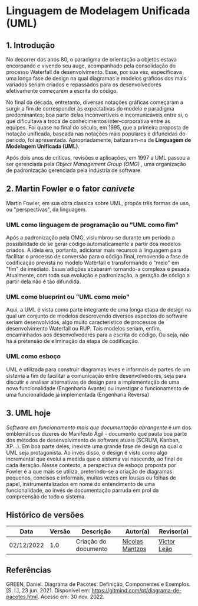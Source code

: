 # Linguagem de Modelagem Unificada (UML)


## 1. Introdução
No decorrer dos anos 80, o paradigma de orientação a objetos estava encorpando e vivendo seu auge, acompanhado pela consolidação do processo Waterfall de desenvolvimento. Esse, por sua vez, especificava uma longa fase de design na qual diagramas e modelos gráficos dos mais variados seriam criados e repassados para os desenvolvedores efetivamente começarem a escrita do código.

No final da década, entretanto, diversas notações gráficas começaram a surgir a fim de corresponder às expectativas do modelo e paradigma predominantes; boa parte delas inconvertíveis e incomunicáveis entre si, o que dificultava a troca de conhecimentos inter-corporativa entre as equipes. Foi quase no final do século, em 1995, que a primeira proposta de notação unificada, baseada nas notações mais populares e difundidas do período, foi apresentada. Apropriadamente, batizaram-na de <b>Linguagem de Modelagem Unificada (UML)</b>.

Após dois anos de críticas, revisões e aplicações, em 1997 a UML passou a ser gerenciada pela <i>Object Management Group (OMG) </i>, uma organização de padronização gerenciada pela indústria de software.

## 2. Martin Fowler e o fator <i>canivete</i>

Martin  Fowler, em sua obra classíca sobre UML, propôs três formas de uso, ou "perspectivas", da linguagem.

### UML como linguagem de programação ou "UML como fim"

Após a padronização pela OMG, vislumbrou-se durante um período a possibilidade de se gerar código automaticamente a partir dos modelos criados. A ideia era, portanto, adicionar
mais recursos à linguagem para facilitar o processo de conversão para o código final, removendo a fase de codificação prevista no modelo Waterfall e transformando o "meio" em "fim" de imediato. Essas adições acabaram tornando-a complexa e pesada. Atualmente, com toda sua evolução e padronização, a geração de código a partir dela não é tão difundida.


### UML como blueprint ou "UML como meio"

Aqui, a UML é vista como parte integrante de uma longa etapa de design na qual um conjunto de modelos descrevendo diversos aspectos do software seriam desenvolvidos, algo muito característico de processos de desenvolvimento Waterfall ou RUP. Tais modelos seriam, enfim, encaminhados aos desenvolvedores para a escrita do código. Ou seja, não há a pretensão de eliminação da etapa de codificação.

### UML como esboço

UML é utilizada para construir diagramas leves e informais de partes de um sistema a fim de facilitar a comunicação entre desenvolvedores, seja para discutir e analisar alternativas de design para a implementação de uma nova funcionalidade
(Engenharia Avante) ou investigar o funcionamento de uma funcionalidade já implementada (Engenharia Reversa)

## 3. UML hoje
<i>Software em funcionamento mais que documentação abrangente</i> é um dos emblemáticos dizeres do Manifesto Ágil - documento que
pauta boa parte dos métodos de desenvolvimento de software atuais (SCRUM, Kanban, XP...). Em boa parte deles, inexiste uma grande fase de design na qual o UML
seja protagonista. Ao invés disso, o design é visto como algo incremental que evolui a medida que o sistema vai nascendo, ao final de cada iteração. Nesse contexto, a perspectiva de esboço proposta por Fowler é 
a que mais se utiliza, preterindo-se a criação de diagramas pequenos, concisos e informais, muitas vezes em lousas ou folhas de papel, instrumentalizados em nome do entendimento de 
uma funcionalidade, ao invés de documentação parruda em prol da compreensão de todo o sistema.

## Histórico de versões
| Data       | Versão |      Descrição       | Autor(a)                                      | Revisor(a) |
|------------| ------ | -------------------- |-----------------------------------------------|------------|
| 02/12/2022 | 1.0    | Criação do documento | [Nícolas Mantzos](https://github.com/ngm1450) | [Victor Leão](https://github.com/victorleaoo) |


## Referências

GREEN, Daniel. Diagrama de Pacotes: Definição, Componentes e Exemplos. [S. l.], 23 jun. 2021. Disponível em: https://gitmind.com/pt/diagrama-de-pacotes.html. Acesso em: 30 nov. 2022.
